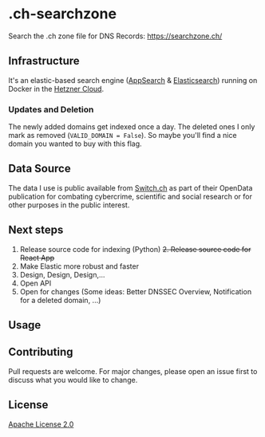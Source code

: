 # .ch-searchzone

Search the .ch zone file for DNS Records: https://searchzone.ch/

## Infrastructure
It's an elastic-based search engine ([AppSearch](https://www.elastic.co/app-search/) & [Elasticsearch](https://www.elastic.co/elasticsearch/)) running on Docker in the [Hetzner Cloud](https://www.hetzner.com/cloud).

### Updates and Deletion
The newly added domains get indexed once a day. The deleted ones I only mark as removed (`VALID_DOMAIN = False`). So maybe you'll find a nice domain you wanted to buy with this flag.

## Data Source
The data I use is public available from [Switch.ch](https://www.switch.ch/de/open-data/#tab-c5442a19-67cf-11e8-9cf6-5254009dc73c-3) as part of their OpenData publication for combating cybercrime, scientific and social research or for other purposes in the public interest.

## Next steps
1. Release source code for indexing (Python)
~~2. Release source code for React App~~
3. Make Elastic more robust and faster
4. Design, Design, Design,...
5. Open API
6. Open for changes (Some ideas: Better DNSSEC Overview, Notification for a deleted domain, ...)

## Usage


## Contributing
Pull requests are welcome. For major changes, please open an issue first to discuss what you would like to change.

## License
[Apache License 2.0](https://github.com/pesc/.ch-searchzone/blob/main/LICENSE)
